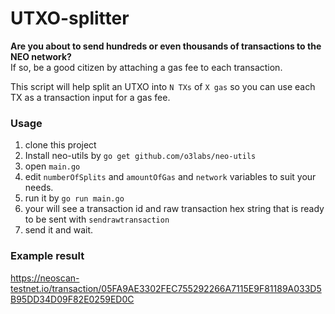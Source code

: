 # UTXO-splitter

**Are you about to send hundreds or even thousands of transactions to the NEO network?**  
If so, be a good citizen by attaching a gas fee to each transaction.

This script will help split an UTXO into `N TXs` of `X gas` so you can use each TX as a transaction input for a gas fee.


### Usage
1. clone this project
2. Install neo-utils by `go get github.com/o3labs/neo-utils`
3. open `main.go`
4. edit `numberOfSplits` and `amountOfGas` and `network` variables to suit your needs. 
5. run it by `go run main.go`
6. your will see a transaction id and raw transaction hex string that is ready to be sent with `sendrawtransaction` 
7. send it and wait.


### Example result
https://neoscan-testnet.io/transaction/05FA9AE3302FEC755292266A7115E9F81189A033D5B95DD34D09F82E0259ED0C
